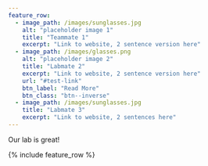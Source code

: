 ```yaml
---
feature_row:
  - image_path: /images/sunglasses.jpg
    alt: "placeholder image 1"
    title: "Teammate 1"
    excerpt: "Link to website, 2 sentence version here"
  - image_path: /images/glasses.png
    alt: "placeholder image 2"
    title: "Labmate 2"
    excerpt: "Link to website, 2 sentence version here"
    url: "#test-link"
    btn_label: "Read More"
    btn_class: "btn--inverse"
  - image_path: /images/sunglasses.jpg
    title: "Labmate 3"
    excerpt: "Link to website, 2 sentences here"
---
```


Our lab is great!

{% include feature_row %}
